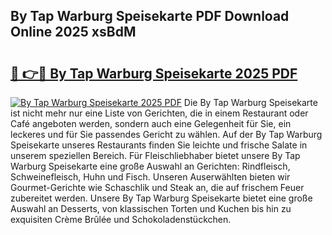 ## By Tap Warburg Speisekarte PDF Download Online 2025 xsBdM

# <h2><a href="http://gcalqr.nevu.top/?p=By+Tap+Warburg+Speisekarte">🔗 👉🔴 By Tap Warburg Speisekarte 2025 PDF</a></h2>

[![By Tap Warburg Speisekarte 2025 PDF](https://i.imgur.com/dBaPXMq.png)](http://gcalqr.nevu.top/?p=By+Tap+Warburg+Speisekarte)
Die By Tap Warburg Speisekarte ist nicht mehr nur eine Liste von Gerichten, die in einem Restaurant oder Café angeboten werden, sondern auch eine Gelegenheit für Sie, ein leckeres und für Sie passendes Gericht zu wählen. Auf der By Tap Warburg Speisekarte unseres Restaurants finden Sie leichte und frische Salate in unserem speziellen Bereich. Für Fleischliebhaber bietet unsere By Tap Warburg Speisekarte eine große Auswahl an Gerichten: Rindfleisch, Schweinefleisch, Huhn und Fisch. Unseren Auserwählten bieten wir Gourmet-Gerichte wie Schaschlik und Steak an, die auf frischem Feuer zubereitet werden. Unsere By Tap Warburg Speisekarte bietet eine große Auswahl an Desserts, von klassischen Torten und Kuchen bis hin zu exquisiten Crème Brûlée und Schokoladenstückchen.
